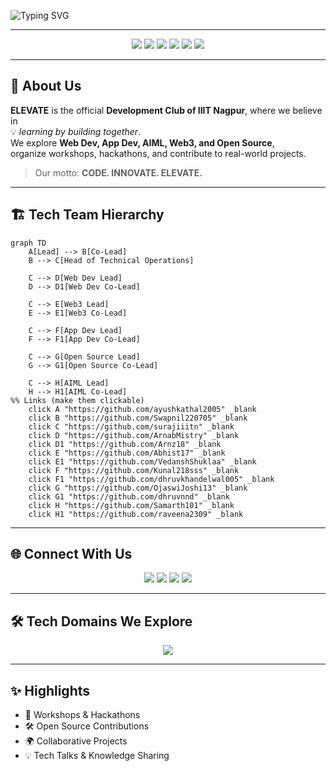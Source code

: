 <!-- GitHub Banner -->
![Typing SVG](https://readme-typing-svg.demolab.com?font=Fira+Code&size=24&duration=3000&pause=1000&color=00F7FF&center=true&vCenter=true&multiline=true&width=900&height=120&lines=Welcome+to+ELEVATE+🚀;The+Development+Club+of+IIIT+Nagpur;Code.+Innovate.+Elevate.)

---

<p align="center">
  <img src="https://img.shields.io/badge/IIITN-ELEVATE-blueviolet?style=for-the-badge" />
  <img src="https://img.shields.io/badge/WebDev-%2300C7B7.svg?style=for-the-badge&logo=javascript&logoColor=white" />
  <img src="https://img.shields.io/badge/AIML-%230081CB.svg?style=for-the-badge&logo=python&logoColor=white" />
  <img src="https://img.shields.io/badge/OpenSource-%2322C55E.svg?style=for-the-badge&logo=github&logoColor=white" />
  <img src="https://img.shields.io/badge/Web3-%23623CE4.svg?style=for-the-badge&logo=ethereum&logoColor=white" />
  <img src="https://img.shields.io/badge/AppDev-%23F24E1E.svg?style=for-the-badge&logo=flutter&logoColor=white" />
</p>

---

## 👋 About Us

**ELEVATE** is the official **Development Club of IIIT Nagpur**, where we believe in  
💡 *learning by building together*.  
We explore **Web Dev, App Dev, AIML, Web3, and Open Source**,  
organize workshops, hackathons, and contribute to real-world projects.  

> Our motto: **CODE. INNOVATE. ELEVATE.**

---

## 🏗️ Tech Team Hierarchy  

```mermaid
graph TD
    A[Lead] --> B[Co-Lead]
    B --> C[Head of Technical Operations]

    C --> D[Web Dev Lead]
    D --> D1[Web Dev Co-Lead]

    C --> E[Web3 Lead]
    E --> E1[Web3 Co-Lead]

    C --> F[App Dev Lead]
    F --> F1[App Dev Co-Lead]

    C --> G[Open Source Lead]
    G --> G1[Open Source Co-Lead]

    C --> H[AIML Lead]
    H --> H1[AIML Co-Lead]
%% Links (make them clickable)
    click A "https://github.com/ayushkathal2005" _blank
    click B "https://github.com/Swapnil220705" _blank
    click C "https://github.com/surajiiitn" _blank
    click D "https://github.com/ArnabMistry" _blank
    click D1 "https://github.com/Arnz18" _blank
    click E "https://github.com/Abhist17" _blank
    click E1 "https://github.com/VedanshShuklaa" _blank
    click F "https://github.com/Kunal218sss" _blank
    click F1 "https://github.com/dhruvkhandelwal005" _blank
    click G "https://github.com/OjaswiJoshi13" _blank
    click G1 "https://github.com/dhruvnnd" _blank
    click H "https://github.com/Samarth101" _blank
    click H1 "https://github.com/raveena2309" _blank
```
---

## 🌐 Connect With Us  

<p align="center"> 
  <a href="https://www.instagram.com/elevate_iiitn?igsh=cGkyZnIwY2FudDMw"><img src="https://img.shields.io/badge/Instagram-%23E4405F.svg?&style=for-the-badge&logo=instagram&logoColor=white" /></a> 
  <a href="https://www.linkedin.com/company/elevateiiitn"><img src="https://img.shields.io/badge/LinkedIn-%230077B5.svg?&style=for-the-badge&logo=linkedin&logoColor=white" /></a> 
  <a href="https://www.reddit.com/r/ElevateIIITN"><img src="https://img.shields.io/badge/Reddit-FF4500?style=for-the-badge&logo=reddit&logoColor=white" /></a> 
  <a href="mailto:elevate@iiitn.ac.in"><img src="https://img.shields.io/badge/Email-%23D14836.svg?&style=for-the-badge&logo=gmail&logoColor=white" /></a> 
</p>

---

## 🛠️ Tech Domains We Explore  

<p align="center"> 
  <img src="https://skillicons.dev/icons?i=html,css,js,react,nextjs,nodejs,express,cpp,python,java,mongodb,firebase,git,github,flutter,solidity,tensorflow,pytorch" /> 
</p>

---

## ✨ Highlights  

- 🚀 Workshops & Hackathons  
- 🛠️ Open Source Contributions  
- 🌍 Collaborative Projects  
- 💡 Tech Talks & Knowledge Sharing  
